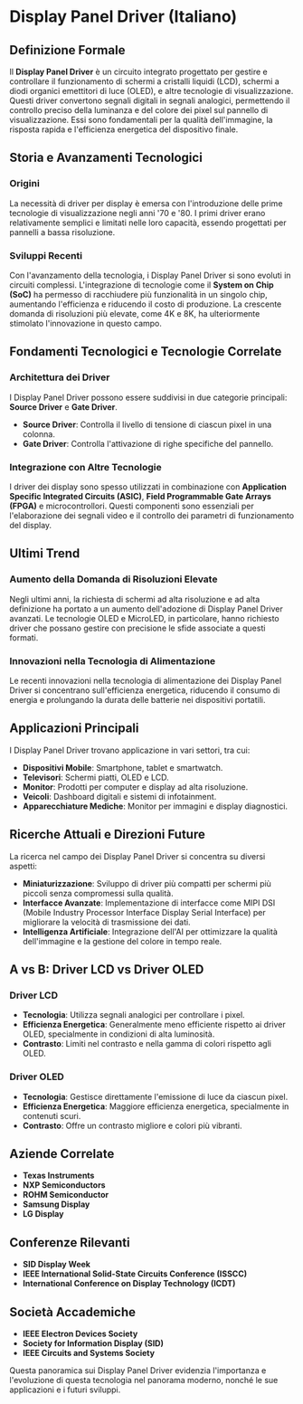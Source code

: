 # Display Panel Driver (Italiano)

## Definizione Formale

Il **Display Panel Driver** è un circuito integrato progettato per gestire e controllare il funzionamento di schermi a cristalli liquidi (LCD), schermi a diodi organici emettitori di luce (OLED), e altre tecnologie di visualizzazione. Questi driver convertono segnali digitali in segnali analogici, permettendo il controllo preciso della luminanza e del colore dei pixel sul pannello di visualizzazione. Essi sono fondamentali per la qualità dell'immagine, la risposta rapida e l'efficienza energetica del dispositivo finale.

## Storia e Avanzamenti Tecnologici

### Origini

La necessità di driver per display è emersa con l'introduzione delle prime tecnologie di visualizzazione negli anni '70 e '80. I primi driver erano relativamente semplici e limitati nelle loro capacità, essendo progettati per pannelli a bassa risoluzione.

### Sviluppi Recenti

Con l'avanzamento della tecnologia, i Display Panel Driver si sono evoluti in circuiti complessi. L'integrazione di tecnologie come il **System on Chip (SoC)** ha permesso di racchiudere più funzionalità in un singolo chip, aumentando l'efficienza e riducendo il costo di produzione. La crescente domanda di risoluzioni più elevate, come 4K e 8K, ha ulteriormente stimolato l'innovazione in questo campo.

## Fondamenti Tecnologici e Tecnologie Correlate

### Architettura dei Driver

I Display Panel Driver possono essere suddivisi in due categorie principali: **Source Driver** e **Gate Driver**.

- **Source Driver**: Controlla il livello di tensione di ciascun pixel in una colonna.
- **Gate Driver**: Controlla l'attivazione di righe specifiche del pannello.

### Integrazione con Altre Tecnologie

I driver dei display sono spesso utilizzati in combinazione con **Application Specific Integrated Circuits (ASIC)**, **Field Programmable Gate Arrays (FPGA)** e microcontrollori. Questi componenti sono essenziali per l'elaborazione dei segnali video e il controllo dei parametri di funzionamento del display.

## Ultimi Trend

### Aumento della Domanda di Risoluzioni Elevate

Negli ultimi anni, la richiesta di schermi ad alta risoluzione e ad alta definizione ha portato a un aumento dell'adozione di Display Panel Driver avanzati. Le tecnologie OLED e MicroLED, in particolare, hanno richiesto driver che possano gestire con precisione le sfide associate a questi formati.

### Innovazioni nella Tecnologia di Alimentazione

Le recenti innovazioni nella tecnologia di alimentazione dei Display Panel Driver si concentrano sull'efficienza energetica, riducendo il consumo di energia e prolungando la durata delle batterie nei dispositivi portatili.

## Applicazioni Principali

I Display Panel Driver trovano applicazione in vari settori, tra cui:

- **Dispositivi Mobile**: Smartphone, tablet e smartwatch.
- **Televisori**: Schermi piatti, OLED e LCD.
- **Monitor**: Prodotti per computer e display ad alta risoluzione.
- **Veicoli**: Dashboard digitali e sistemi di infotainment.
- **Apparecchiature Mediche**: Monitor per immagini e display diagnostici.

## Ricerche Attuali e Direzioni Future

La ricerca nel campo dei Display Panel Driver si concentra su diversi aspetti:

- **Miniaturizzazione**: Sviluppo di driver più compatti per schermi più piccoli senza compromessi sulla qualità.
- **Interfacce Avanzate**: Implementazione di interfacce come MIPI DSI (Mobile Industry Processor Interface Display Serial Interface) per migliorare la velocità di trasmissione dei dati.
- **Intelligenza Artificiale**: Integrazione dell'AI per ottimizzare la qualità dell'immagine e la gestione del colore in tempo reale.

## A vs B: Driver LCD vs Driver OLED

### Driver LCD

- **Tecnologia**: Utilizza segnali analogici per controllare i pixel.
- **Efficienza Energetica**: Generalmente meno efficiente rispetto ai driver OLED, specialmente in condizioni di alta luminosità.
- **Contrasto**: Limiti nel contrasto e nella gamma di colori rispetto agli OLED.

### Driver OLED

- **Tecnologia**: Gestisce direttamente l'emissione di luce da ciascun pixel.
- **Efficienza Energetica**: Maggiore efficienza energetica, specialmente in contenuti scuri.
- **Contrasto**: Offre un contrasto migliore e colori più vibranti.

## Aziende Correlate

- **Texas Instruments**
- **NXP Semiconductors**
- **ROHM Semiconductor**
- **Samsung Display**
- **LG Display**

## Conferenze Rilevanti

- **SID Display Week**
- **IEEE International Solid-State Circuits Conference (ISSCC)**
- **International Conference on Display Technology (ICDT)**

## Società Accademiche

- **IEEE Electron Devices Society**
- **Society for Information Display (SID)**
- **IEEE Circuits and Systems Society**

Questa panoramica sui Display Panel Driver evidenzia l'importanza e l'evoluzione di questa tecnologia nel panorama moderno, nonché le sue applicazioni e i futuri sviluppi.
